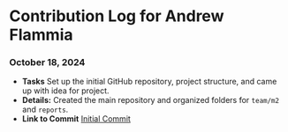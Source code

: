 # Contribution Log for Andrew Flammia

### October 18, 2024

- **Tasks** Set up the initial GitHub repository, project structure, and came up with idea for project.
- **Details:** Created the main repository and organized folders for `team/m2` and `reports`.
- **Link to Commit** [Initial Commit](https://github.com/aflam745/CS326Team36Project/pull/2/commits/78f5b9e7b0ba7779dced8c1ee06663f38e685938)
